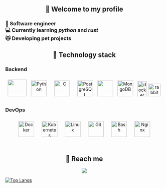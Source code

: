 <h2 align="center">🌌 Welcome to my profile</h2>
<h3>
💼 Software engineer<br> 
💻 Currently learning <i>python</i> and <i>rust</i><br>
🐱 Developing pet projects
</h3>
<h2 align="center"> 👾 Technology stack</h2>

### Backend  
<div align="center"> 
<img src="https://go.dev/blog/go-brand/Go-Logo/PNG/Go-Logo_Blue.png" width="60" height="53" /> 
<img style="margin: 10px" src="https://profilinator.rishav.dev/skills-assets/python-original.svg" alt="Python" height="50" /> 
<img style="margin: 10px" src="https://profilinator.rishav.dev/skills-assets/c-original.svg" alt="C" height="50" />  
<img style="margin: 10px" src="https://profilinator.rishav.dev/skills-assets/postgresql-original-wordmark.svg" alt="PostgreSQL" height="50" />  
 <img src="https://img.icons8.com/color/100/null/redis" width="50" height="50"/>
<img style="margin: 10px" src="https://profilinator.rishav.dev/skills-assets/mongodb-original-wordmark.svg" alt="MongoDB" height="50" /> 
<img src="https://i.ibb.co/YfdKQYn/apache-kafka-640x1024.png" alt="docker" width="30" height="48"/>
<img src="https://i.ibb.co/bRSMYdF/rabbitmq-logo-png-transparent.png" alt="rabbitmq-logo-png-transparent" width=40 height=40>

 



</div>

</td><td valign="top" width="33%">



### DevOps  
<div align="center">  
<img style="margin: 10px" src="https://profilinator.rishav.dev/skills-assets/docker-original-wordmark.svg" alt="Docker" height="50" />  
<img style="margin: 10px" src="https://profilinator.rishav.dev/skills-assets/kubernetes-icon.svg" alt="Kubernetes" height="50" />  
<img style="margin: 10px" src="https://profilinator.rishav.dev/skills-assets/linux-original.svg" alt="Linux" height="50" />  
<img style="margin: 10px" src="https://profilinator.rishav.dev/skills-assets/git-scm-icon.svg" alt="Git" height="50" />  
<img style="margin: 10px" src="https://profilinator.rishav.dev/skills-assets/gnu_bash-icon.svg" alt="Bash" height="50" />  
<img style="margin: 10px" src="https://profilinator.rishav.dev/skills-assets/nginx-original.svg" alt="Nginx" height="50" />  
</div>

</td></tr></table>  

<br/>  


<h2 align="center">💬 Reach me</h2>
<div align="center">
 <a href="https://t.me/nemo2718" alt="Telegram">
    <img src="https://img.shields.io/badge/tg-@Artem_Kain-white/?style=for-the-badge&logo=Telegram&color=0088cc"/></a>
</div>

[![Top Langs](https://github-readme-stats.vercel.app/api/top-langs/?username=artemxgod)](https://github.com/anuraghazra/github-readme-stats)

<!--
**artemxgod/artemxgod** is a ✨ _special_ ✨ repository because its `README.md` (this file) appears on your GitHub profile.
-->
